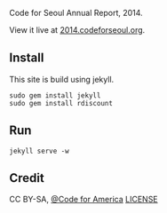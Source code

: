 Code for Seoul Annual Report, 2014.

View it live at [2014.codeforseoul.org](http://2014.codeforseoul.org).

Install
-------

This site is build using jekyll.

    sudo gem install jekyll
    sudo gem install rdiscount

Run
---

    jekyll serve -w

Credit
------
CC BY-SA, [@Code for America](https://github.com/codeforamerica/annual)
[LICENSE](LICENSE)